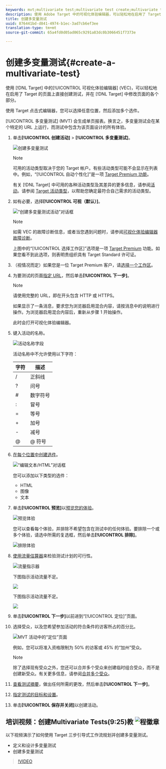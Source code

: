 ```yaml
---
keywords: mvt;multivariate test;multivariate test create;multivariate test creating;mvt create;mvt creating;mvt how;multivariate test how
description: 使用 Adobe Target 中的可视化体验编辑器，可以轻松地在启用了 Target 的页面上直接创建多变量测试 (MVT)，并在 Target 中修改页面的各个部分。
title: 创建多变量测试
uuid: 876441bd-d841-4974-b1ec-3ad7cb6ef3ee
translation-type: tm+mt
source-git-commit: 65a4fd0d05ad065c9291a83dc0b3066451f7373e

---
```



# 创建多变量测试{#create-a-multivariate-test}

使用 [!DNL Target] 中的[!UICONTROL 可视化体验编辑器] (VEC)，可以轻松地在启用了 Target 的页面上直接创建测试，并在 [!DNL Target] 中修改页面的各个部分。

使用 Target 点击式编辑器，您可以选择任意位置，然后添加多个选件。

[!UICONTROL 多变量测试] (MVT) 会生成单页报表。换言之，多变量测试会在某个特定的 URL 上运行，而测试中包含为该页面设计的所有体验。

1. 单击&#x200B;**[!UICONTROL 创建活动]** > **[!UICONTROL 多变量测试]**。

   ![创建多变量测试](/help/c-activities/c-multivariate-testing/t-create-multivariate-test/assets/create-multivariate.png)

   >[!NOTE]
   >
   >可用的活动类型取决于您的 Target 帐户。有些活动类型可能不会显示在列表中。例如，“[!UICONTROL 自动个性化]”是一项 [Target Premium 功能](/help/c-intro/intro.md#premium)。
   >
   >有关 [!DNL Target] 中可用的各种活动类型及其差异的更多信息，请参阅[活动](../../../c-activities/activities.md#concept_D317A95A1AB54674BA7AB65C7985BA03)。请参阅 [Target 活动类型](/help/c-activities/target-activities-guide.md)，以帮助您确定最符合自己需求的活动类型。

1. 如有必要，选择&#x200B;**[!UICONTROL 可视（默认）]**。

   ![“创建多变量测试活动”对话框](/help/c-activities/c-multivariate-testing/t-create-multivariate-test/assets/create-mvt-dialog.png)

   >[!NOTE]
   >
   >如需 VEC 的故障诊断信息，或者当您遇到问题时，请参阅[可视化体验编辑器故障诊断](/help/c-experiences/c-visual-experience-composer/r-troubleshoot-composer/troubleshoot-composer.md)。
   >
   >上图中的“[!UICONTROL 选择工作区]”选项是一项 [Target Premium](/help/c-intro/intro.md) 功能。如果您看不到此选项，则表明贵组织具有 Target Standard 许可证。

1. （视情况而定）如果您是一位 Target Premium 客户，请[选择一个工作区](/help/administrating-target/c-user-management/property-channel/property-channel.md)。

1. 为要测试的页面[指定 URL](../../../c-activities/c-multivariate-testing/t-create-multivariate-test/url.md#concept_C12E4A85FF3B4E518E3110F6CF1AF9C0)，然后单击&#x200B;**[!UICONTROL 下一步]**。

   >[!NOTE]
   >
   >请使用完整的 URL，即在开头包含 HTTP 或 HTTPS。

   如果显示了一条消息，要求您为浏览器启用混合内容，请按消息中的说明进行操作。为浏览器启用混合内容后，重新从步骤 1 开始操作。

   此时会打开可视化体验编辑器。

1. 键入活动的名称。

   ![活动名称字段](/help/c-activities/c-multivariate-testing/t-create-multivariate-test/assets/activityname.png)

   活动名称中不允许使用以下字符：

   | 字符 | 描述 |
   |--- |--- |
   | / | 正斜线 |
   | ? | 问号 |
   | # | 数字符号 |
   | : | 冒号 |
   | = | 等号 |
   | + | 加号 |
   | - | 减号 |
   | @ | @ 符号 |

1. [在每个位置中创建选件](../../../c-activities/c-multivariate-testing/t-create-multivariate-test/add-offers.md#concept_DCE6B45C30F7419B8EC17AFDEE8D8AA6)。

   ![“编辑文本/HTML”对话框](/help/c-activities/c-multivariate-testing/t-create-multivariate-test/assets/editoffers.png)

   您可以添加以下类型的选件：

   * HTML
   * 图像
   * 文本

1. 单击&#x200B;**[!UICONTROL 预览]**&#x200B;以[预览您的体验](/help/c-activities/c-multivariate-testing/t-create-multivariate-test/preview-experiences.md)。

   ![预览体验](/help/c-activities/c-multivariate-testing/t-create-multivariate-test/assets/preview-mvt.png)

   您可以查看每个体验，并排除不希望包含在测试中的任何体验。要排除一个或多个体验，请选中所需的复选框，然后单击&#x200B;**[!UICONTROL 排除]**。

   ![排除体验](/help/c-activities/c-multivariate-testing/t-create-multivariate-test/assets/preview-mvt-exclude.png)

1. [使用流量估算器](../../../c-activities/c-multivariate-testing/t-create-multivariate-test/traffic-estimator.md#task_71AA6922AFD447EA8C5E610A78ABA714)来检验测试计划的可行性。

   ![流量指示器](/help/c-activities/c-multivariate-testing/t-create-multivariate-test/assets/mvt-traffic-indicator.png)

   下图指示活动流量不足。

   ![](assets/estimator.png)

   下图指示活动流量不足。

   ![](assets/estimator2.png)

1. 单击&#x200B;**[!UICONTROL 下一步]**&#x200B;以前进到“[!UICONTROL 定位]”页面。

1. 选择受众，以及您希望参加活动的符合条件的访客所占的百分比。

   ![MVT 活动中的“定位”页面](/help/c-activities/c-multivariate-testing/t-create-multivariate-test/assets/mvt_audperc.png)

   例如，您可以将准入资格限制为 50% 的访客或 45% 的“加州”受众。

   >[!NOTE]
   >
   >除了选择现有受众之外，您还可以合并多个受众来创建临时组合受众，而不是创建新受众。有关更多信息，请参阅[合并多个受众](../../../c-target/combining-multiple-audiences.md#concept_A7386F1EA4394BD2AB72399C225981E5)。

1. [查看测试摘要](../../../c-activities/c-multivariate-testing/t-create-multivariate-test/test-summary.md#reference_971AB225963A4DC18EEB5B0E20F0A4A7)，做出任何所需的更改，然后单击&#x200B;**[!UICONTROL 下一步]**。

1. [指定测试的目标和设置](../../../c-activities/c-multivariate-testing/t-create-multivariate-test/goals-and-settings.md#reference_B25389FD6F3A4989801E740364B089CC)。

1. 单击&#x200B;**[!UICONTROL 保存并关闭]**&#x200B;以创建活动。

## 培训视频：创建Multivariate Tests(9:25)教 ![程徽章](/help/assets/tutorial.png)

以下视频演示了如何使用 Target 三步引导式工作流规划并创建多变量测试。

* 定义和设计多变量测试
* 创建多变量测试

>[!VIDEO](https://video.tv.adobe.com/v/17395)
